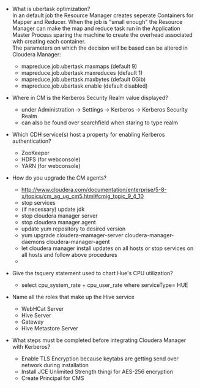 * What is ubertask optimization?<br />
	In an default job the Resource Manager creates seperate Containers for Mapper and Reducer. When the job is "small enough" the Resource Manager can make the map and reduce task run in the Application Master Process sparing the machine to create the overhead associated with creating each container.<br />
	The parameters on which the decision will be based can be altered in Cloudera Manager:
	* mapreduce.job.ubertask.maxmaps (default 9)
	* mapreduce.job.ubertask.maxreduces (default 1)
	* mapreduce.job.ubertask.maxbytes (default 0Gib)
	* mapreduce.job.ubertask.enable (default disabled)

* Where in CM is the Kerberos Security Realm value displayed?
	* under Administration -> Settings -> Kerberos -> Kerberos Security Realm
	* can also be found over searchfield when staring to type realm

* Which CDH service(s) host a property for enabling Kerberos authentication?
	* ZooKeeper
	* HDFS (for webconsole)
	* YARN (for webconsole)

* How do you upgrade the CM agents?
	* http://www.cloudera.com/documentation/enterprise/5-8-x/topics/cm_ag_ug_cm5.html#cmig_topic_9_4_10
	* stop services
	* (if necessary) update jdk
	* stop cloudera manager server
	* stop cloudera manager agent
	* update yum repository to desired version 
	* yum upgrade cloudera-mamager-server cloudera-manager-daemons cloudera-manager-agent
	* let cloudera manager install updates on all hosts or stop services on all hosts and follow above procedures
	*   

* Give the tsquery statement used to chart Hue's CPU utilization?
	* select cpu_system_rate + cpu_user_rate where serviceType= HUE
* Name all the roles that make up the Hive service
	* WebHCat Server
	* Hive Server
	* Gateway
	* Hive Metastore Server
* What steps must be completed before integrating Cloudera Manager with Kerberos?
	* Enable TLS Encryption because keytabs are getting send over network during installation
	* Install JCE Unlimited Strength thingi for AES-256 encryption
	* Create Principal for CMS
